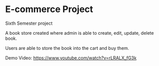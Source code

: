 # E-commerce Project

Sixth Semester project 

A book store created where admin is able to create, edit, update, delete book.

Users are able to store the book into the cart and buy them.

Demo Video: https://www.youtube.com/watch?v=rLRALX_fG3k
 
